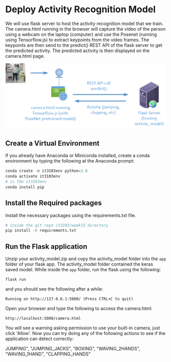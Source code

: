 # Deploy Activity Recognition Model 

We will use flask server to host the activity recognition model that we train. The camera.html running in the browser will capture the video of the person using a webcam on the laptop (computer)  and use the Posenet (running using Tensorflow.js) to extract keypoints from the video frames.  The keypoints are then send to the predict() REST API of the flask server to get the predicted activity. The predicted activity is then displayed on the camera.html page. 

![lab_setup](lab_setup.png)

## Create a Virtual Environment 

If you already have Anaconda or Miniconda installed, create a conda environment by typing the following at the Anaconda prompt:

```python
conda create -n it3103env python=3.8
conda activate it3103env 
# in the it3103env
conda install pip
```

## Install the Required packages

Install the necessary packages using the requirements.txt file. 

```python
# inside the git repo it3103/week15 directory 
pip install -r requirements.txt 
```

## Run the Flask application

Unzip your activity_model.zip and copy the activity_model folder into the `app` folder of your flask app. The activity_model folder contained the keras saved model. While inside the `app` folder, run the flask using the following: 

```
flask run
```

and you should see the following after a while: 

```
Running on http://127.0.0.1:5000/ (Press CTRL+C to quit)
```

Open your browser and type the following to access the camera.html: 

```
http://localhost:5000/camera.html
```

You will see a warning asking permission to use your built-in camera, just click 'Allow'.   Now you can try doing any of the following actions to see if the application can detect correctly:

JUMPING", "JUMPING_JACKS", "BOXING", "WAVING_2HANDS", "WAVING_1HAND", "CLAPPING_HANDS"





